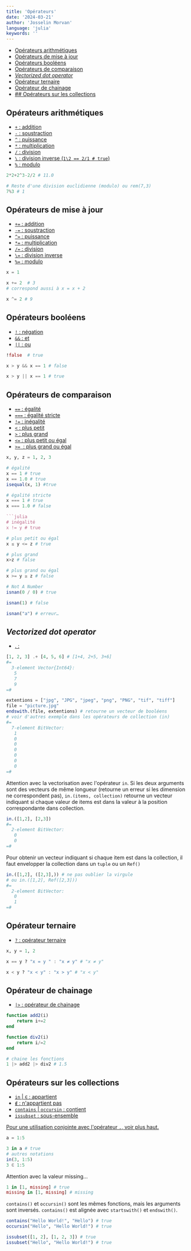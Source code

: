 ```yaml
---
title: 'Opérateurs'
date: '2024-03-21'
author: 'Josselin Morvan'
language: 'julia'
keywords: ''
---
```


- [Opérateurs arithmétiques](#operateurs-arithmetiques)
- [Opérateurs de mise à jour](#operateurs-de-mise-a-jour)
- [Opérateurs booléens](#operateurs-booleens)
- [Opérateurs de comparaison](#operateurs-de-comparaison)
- [_Vectorized dot operator_](#dot-operator)
- [Opérateur ternaire](#operateur-ternaire)
- [Opérateur de chainage](#operateur-de-chainage)
- [## Opérateurs sur les collections](#operateurs-sur-les-collections)

## Opérateurs arithmétiques <a id="operateurs-arithmetiques" href=""/>
- `+` : addition
- `-` : soustraction
- `^` : puissance
- `*` : multiplication
- `/` : division
- `\` : division inverse (`1\2 == 2/1 # true`)
- `%` : modulo

```julia
2*2+2^3-2/2 # 11.0
```

```julia
# Reste d'une division euclidienne (modulo) ou rem(7,3)
7%3 # 1
```

## Opérateurs de mise à jour <a id="operateurs-de-mise-a-jour" href=""/>

- `+=` : addition
- `-=` : soustraction
- `^=` : puissance
- `*=` : multiplication
- `/=` : division
- `\=` : division inverse
- `%=` : modulo

```julia
x = 1

x += 2  # 3
# correspond aussi à x = x + 2

x ^= 2 # 9
```

## Opérateurs booléens <a id="operateurs-booleens" href=""/>

- `!` : négation
- `&&` : et
- `||` : ou

```julia
!false  # true

x > y && x == 1 # false

x > y || x == 1 # true
```

## Opérateurs de comparaison <a id="operateurs-de-comparaison" href=""/>
- `==` : égalité
- `===` : égalité stricte
- `!=` : inégalité
- `<` : plus petit
- `>` : plus grand
- `<=` : plus petit ou égal
- `>=`  : plus grand ou égal
```julia
x, y, z = 1, 2, 3

# égalité
x == 1 # true
x == 1.0 # true
isequal(x, 1) #true
```

```julia
# égalité stricte
x === 1 # true
x === 1.0 # false

```julia
# inégalité
x != y # true
```

```julia
# plus petit ou égal
x ≤ y <= z # true

# plus grand
x>z # false

# plus grand ou égal
x >= y ≥ z # false

# Not A Number
isnan(0 / 0) # true

isnan(1) # false

isnan("a") # erreur…
```
     
## _Vectorized dot operator_ <a id="dot-operator" href=""/>
- . : 
```julia
[1, 2, 3] .+ [4, 5, 6] # [1+4, 2+5, 3+6]
#=  
  3-element Vector{Int64}:
   5
   7
   9
=#
```

```julia
extentions = ["jpg", "JPG", "jpeg", "png", "PNG", "tif", "tiff"]
file = "picture.jpg"
endswith.(file, extentions) # retourne un vecteur de booléens
# voir d'autres exemple dans les opérateurs de collection (in)   
#=
  7-element BitVector:
   1
   0
   0
   0
   0
   0
   0
=#
```

Attention avec la vectorisation avec l'opérateur `in`. Si les deux arguments sont des vecteurs de même longueur (retourne un erreur si les dimension ne correspondent pas), `in.(items, collection)` retourne un vecteur indiquant si chaque valeur de items est dans la valeur à la position correspondante dans collection.

```julia
in.([1,2], [2,3])
#=     
  2-element BitVector:
   0
   0
=#
```

Pour obtenir un vecteur indiquant si chaque item est dans la collection, il faut envelopper la collection dans un `tuple` ou un `Ref()`

```julia
in.([1,2], ([2,3],)) # ne pas oublier la virgule
# ou in.([1,2], Ref([2,3]))
#=     
  2-element BitVector:
   0
   1
=#
```

## Opérateur ternaire <a id="operateur-ternaire" href=""/>
- `?` : opérateur ternaire
```julia
x, y = 1, 2

x == y ? "x = y " : "x ≠ y" # "x ≠ y"

x < y ? "x < y" : "x > y" # "x < y"
```

## Opérateur de chainage <a id="operateur-de-chainage" href=""/>
- `|>` : opérateur de chainage
```julia
function add2(i)
    return i+=2
end

function div2(i)
    return i/=2
end

# chaine les fonctions
1 |> add2 |> div2 # 1.5
```

## Opérateurs sur les collections <a id="operateurs-sur-les-collections" href=""/>
- `in` | `∈` : appartient
- `∉` : n'appartient pas
- `contains` | `occursin` : contient
- `issubset` : sous-ensemble

Pour une utilisation conjointe avec l'opérateur `.`, voir plus haut.

```julia
a = 1:5

3 in a # true
# autres notations 
in(3, 1:5)
3 ∈ 1:5
```

Attention avec la valeur missing…
```julia
1 in [1, missing] # true
missing in [1, missing] # missing
```

`contains()` et `occursin()` sont les mêmes fonctions, mais les arguments sont inversés. `contains()` est alignée avec `startswith()` et `endswith()`.
```julia
contains("Hello World!", "Hello") # true
occursin("Hello", "Hello World!") # true

issubset([1, 2], [1, 2, 3]) # true
issubset("Hello", "Hello World!") # true
```

